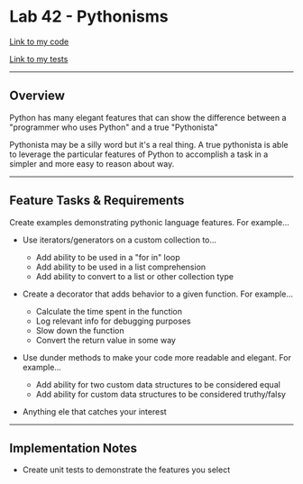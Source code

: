 # Lab 42 - Pythonisms

[Link to my code](pythonisms.py)

[Link to my tests](tests.py)

---

## Overview

Python has many elegant features that can show the difference between a "programmer who uses Python" and a true "Pythonista"

Pythonista may be a silly word but it's a real thing. A true pythonista is able to leverage the particular features of Python to accomplish a task in a simpler and more easy to reason about way.

---

## Feature Tasks & Requirements

Create examples demonstrating pythonic language features. For example...

* Use iterators/generators on a custom collection to...
  * Add ability to be used in a "for in" loop
  * Add ability to be used in a list comprehension
  * Add ability to convert to a list or other collection type

* Create a decorator that adds behavior to a given function. For example...
  * Calculate the time spent in the function
  * Log relevant info for debugging purposes
  * Slow down the function
  * Convert the return value in some way

* Use dunder methods to make your code more readable and elegant. For example...
  * Add ability for two custom data structures to be considered equal
  * Add ability for custom data structures to be considered truthy/falsy

* Anything ele that catches your interest

---

## Implementation Notes

* Create unit tests to demonstrate the features you select

